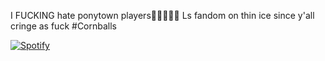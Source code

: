 I FUCKING hate ponytown players🤤🤤🤤🤤🤤 Ls fandom on thin ice since y'all cringe as fuck #Cornballs 


[![Spotify](https://spotify-github-profile.kittinanx.com/api/view?uid=31p6q5lz5axyrcqhixueymujsjt4&cover_image=true&theme=novatorem&bar_color=53b14f&bar_color_cover=true)](https://open.spotify.com/user/31p6q5lz5axyrcqhixueymujsjt4)


